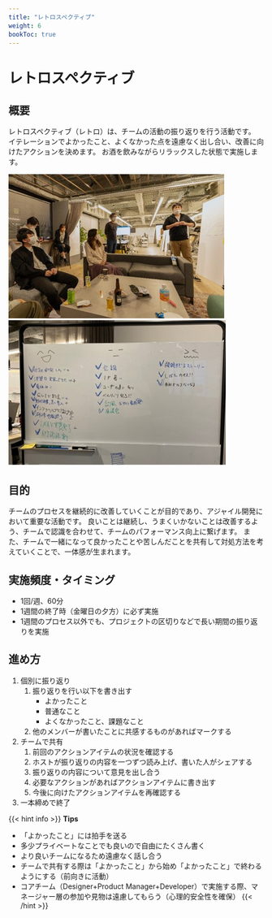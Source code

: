 ```yaml
---
title: "レトロスペクティブ"
weight: 6
bookToc: true
---
```


# レトロスペクティブ

## 概要
レトロスペクティブ（レトロ）は、チームの活動の振り返りを行う活動です。
イテレーションでよかったこと、よくなかった点を遠慮なく出し合い、改善に向けたアクションを決めます。
お酒を飲みながらリラックスした状態で実施します。

![retrospective1](retrospective1.jpg)
![retrospective2](retrospective2.jpg)

## 目的
チームのプロセスを継続的に改善していくことが目的であり、アジャイル開発において重要な活動です。
良いことは継続し、うまくいかないことは改善するよう、チームで認識を合わせて、チームのパフォーマンス向上に繋げます。
また、チームで一緒になって良かったことや苦しんだことを共有して対処方法を考えていくことで、一体感が生まれます。

## 実施頻度・タイミング
- 1回/週、60分
- 1週間の終了時（金曜日の夕方）に必ず実施
- 1週間のプロセス以外でも、プロジェクトの区切りなどで長い期間の振り返りを実施

## 進め方
1. 個別に振り返り
   1. 振り返りを行い以下を書き出す
      - よかったこと
      - 普通なこと
      - よくなかったこと、課題なこと
   1. 他のメンバーが書いたことに共感するものがあればマークする
1. チームで共有
   1. 前回のアクションアイテムの状況を確認する
   1. ホストが振り返りの内容を一つずつ読み上げ、書いた人がシェアする
   1. 振り返りの内容について意見を出し合う
   1. 必要なアクションがあればアクションアイテムに書き出す
   1. 今後に向けたアクションアイテムを再確認する
1. 一本締めで終了

{{< hint info >}}
**Tips**
- 「よかったこと」には拍手を送る
- 多少プライベートなことでも良いので自由にたくさん書く
- より良いチームになるため遠慮なく話し合う
- チームで共有する際は「よかったこと」から始め「よかったこと」で終わるようにする（前向きに活動）
- コアチーム（Designer+Product Manager+Developer）で実施する際、マネージャー層の参加や見物は遠慮してもらう（心理的安全性を確保）
{{< /hint >}}
